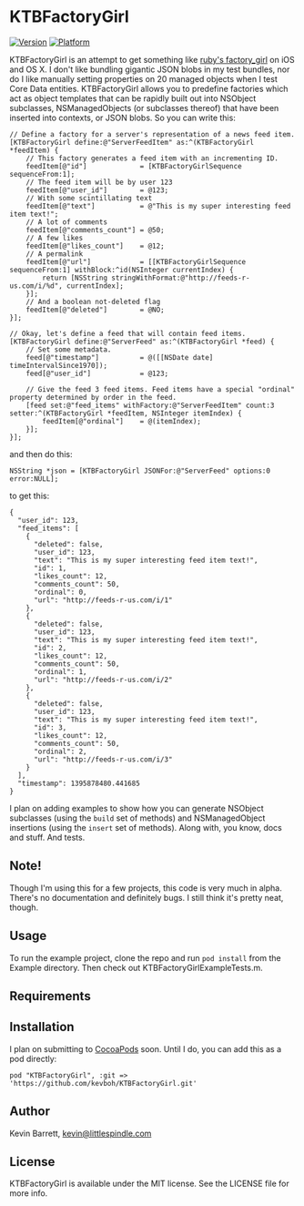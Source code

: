 # KTBFactoryGirl

[![Version](http://cocoapod-badges.herokuapp.com/v/KTBFactoryGirl/badge.png)](http://cocoadocs.org/docsets/KTBFactoryGirl)
[![Platform](http://cocoapod-badges.herokuapp.com/p/KTBFactoryGirl/badge.png)](http://cocoadocs.org/docsets/KTBFactoryGirl)

KTBFactoryGirl is an attempt to get something like [ruby's factory_girl](https://github.com/thoughtbot/factory_girl) on iOS and OS X. I don't like bundling gigantic JSON blobs in my test bundles, nor do I like manually setting properties on 20 managed objects when I test Core Data entities. KTBFactoryGirl allows you to predefine factories which act as object templates that can be rapidly built out into NSObject subclasses, NSManagedObjects (or subclasses thereof) that have been inserted into contexts, or JSON blobs. So you can write this:

    // Define a factory for a server's representation of a news feed item.
    [KTBFactoryGirl define:@"ServerFeedItem" as:^(KTBFactoryGirl *feedItem) {
        // This factory generates a feed item with an incrementing ID.
        feedItem[@"id"]             = [KTBFactoryGirlSequence sequenceFrom:1];
        // The feed item will be by user 123
        feedItem[@"user_id"]        = @123;
        // With some scintillating text
        feedItem[@"text"]           = @"This is my super interesting feed item text!";
        // A lot of comments
        feedItem[@"comments_count"] = @50;
        // A few likes
        feedItem[@"likes_count"]    = @12;
        // A permalink
        feedItem[@"url"]            = [[KTBFactoryGirlSequence sequenceFrom:1] withBlock:^id(NSInteger currentIndex) {
            return [NSString stringWithFormat:@"http://feeds-r-us.com/i/%d", currentIndex];
        }];
        // And a boolean not-deleted flag
        feedItem[@"deleted"]        = @NO;
    }];

    // Okay, let's define a feed that will contain feed items.
    [KTBFactoryGirl define:@"ServerFeed" as:^(KTBFactoryGirl *feed) {
        // Set some metadata.
        feed[@"timestamp"]          = @([[NSDate date] timeIntervalSince1970]);
        feed[@"user_id"]            = @123;
        
        // Give the feed 3 feed items. Feed items have a special "ordinal" property determined by order in the feed.
        [feed set:@"feed_items" withFactory:@"ServerFeedItem" count:3 setter:^(KTBFactoryGirl *feedItem, NSInteger itemIndex) {
            feedItem[@"ordinal"]    = @(itemIndex);
        }];
    }];

and then do this:

    NSString *json = [KTBFactoryGirl JSONFor:@"ServerFeed" options:0 error:NULL];

to get this:

    {
      "user_id": 123,
      "feed_items": [
        {
          "deleted": false,
          "user_id": 123,
          "text": "This is my super interesting feed item text!",
          "id": 1,
          "likes_count": 12,
          "comments_count": 50,
          "ordinal": 0,
          "url": "http://feeds-r-us.com/i/1"
        },
        {
          "deleted": false,
          "user_id": 123,
          "text": "This is my super interesting feed item text!",
          "id": 2,
          "likes_count": 12,
          "comments_count": 50,
          "ordinal": 1,
          "url": "http://feeds-r-us.com/i/2"
        },
        {
          "deleted": false,
          "user_id": 123,
          "text": "This is my super interesting feed item text!",
          "id": 3,
          "likes_count": 12,
          "comments_count": 50,
          "ordinal": 2,
          "url": "http://feeds-r-us.com/i/3"
        }
      ],
      "timestamp": 1395878480.441685
    }

I plan on adding examples to show how you can generate NSObject subclasses (using the `build` set of methods) and NSManagedObject insertions (using the `insert` set of methods). Along with, you know, docs and stuff. And tests.

## Note!

Though I'm using this for a few projects, this code is very much in alpha. There's no documentation and definitely bugs. I still think it's pretty neat, though.

## Usage

To run the example project, clone the repo and run `pod install` from the Example directory. Then check out KTBFactoryGirlExampleTests.m.

## Requirements

## Installation

I plan on submitting to [CocoaPods](http://cocoapods.org) soon. Until I do, you can add this as a pod directly:

    pod "KTBFactoryGirl", :git => 'https://github.com/kevboh/KTBFactoryGirl.git'

## Author

Kevin Barrett, kevin@littlespindle.com

## License

KTBFactoryGirl is available under the MIT license. See the LICENSE file for more info.

